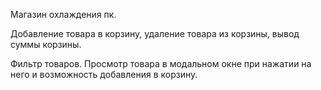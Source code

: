 Магазин охлаждения пк.

Добавление товара в корзину, удаление товара из корзины, вывод суммы корзины.

Фильтр товаров. Просмотр товара в модальном окне при нажатии на него и возможность добавления в корзину.


